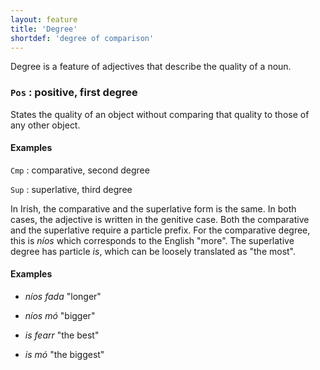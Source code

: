 ```yaml
---
layout: feature
title: 'Degree'
shortdef: 'degree of comparison'
---
```


Degree is a feature of adjectives that describe the quality of a noun.

### `Pos` : positive, first degree

States the quality of an object without comparing that quality to those of any other object.

#### Examples


`Cmp` : comparative, second degree

`Sup` : superlative, third degree

In Irish, the comparative and the superlative form is the same. In both cases, the adjective is written in the genitive case. Both the comparative and the superlative require a particle prefix. For the comparative degree, this is _níos_ which corresponds to the English "more". The superlative degree has particle _is_, which can be loosely translated as "the most".

#### Examples

* _níos fada_ "longer"
* _níos mó_ "bigger"

* _is fearr_ "the best"
* _is mó_ "the biggest"

